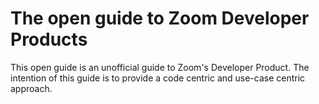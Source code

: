The open guide to Zoom Developer Products
=========================================

This open guide is an unofficial guide to Zoom's Developer Product. The intention of this guide is to provide a code centric and use-case centric approach. 
